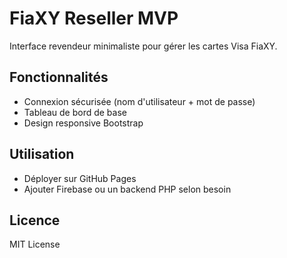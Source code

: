 # FiaXY Reseller MVP

Interface revendeur minimaliste pour gérer les cartes Visa FiaXY.

## Fonctionnalités
- Connexion sécurisée (nom d'utilisateur + mot de passe)
- Tableau de bord de base
- Design responsive Bootstrap

## Utilisation
- Déployer sur GitHub Pages
- Ajouter Firebase ou un backend PHP selon besoin

## Licence
MIT License
